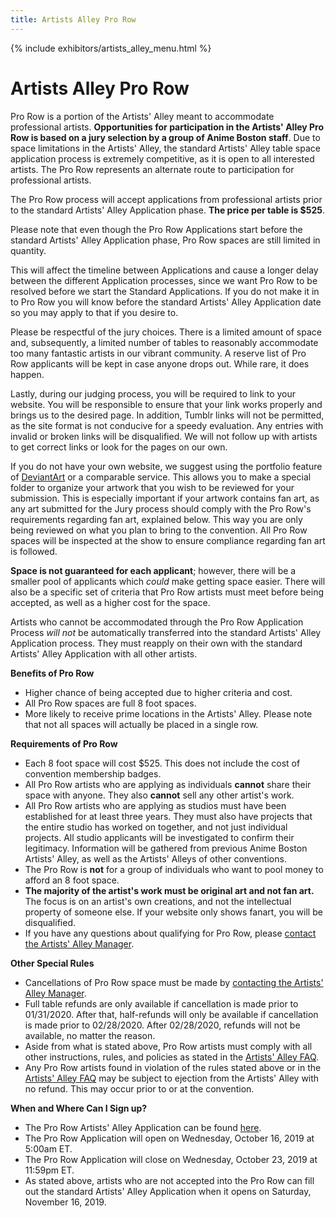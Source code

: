 ```yaml
---
title: Artists Alley Pro Row
---
```

{% include exhibitors/artists_alley_menu.html %}

# Artists Alley Pro Row

Pro Row is a portion of the Artists' Alley meant to accommodate professional artists. **Opportunities for participation in the Artists' Alley Pro Row is based on a jury selection by a group of Anime Boston staff**. Due to space limitations in the Artists' Alley, the standard Artists' Alley table space application process is extremely competitive, as it is open to all interested artists. The Pro Row represents an alternate route to participation for professional artists.

The Pro Row process will accept applications from professional artists prior to the standard Artists' Alley Application phase. **The price per table is $525**.

Please note that even though the Pro Row Applications start before the standard Artists' Alley Application phase, Pro Row spaces are still limited in quantity.

This will affect the timeline between Applications and cause a longer delay between the different Application processes, since we want Pro Row to be resolved before we start the Standard Applications. If you do not make it in to Pro Row you will know before the standard Artists' Alley Application date so you may apply to that if you desire to.

Please be respectful of the jury choices. There is a limited amount of space and, subsequently, a limited number of tables to reasonably accommodate too many fantastic artists in our vibrant community. A reserve list of Pro Row applicants will be kept in case anyone drops out. While rare, it does happen.

Lastly, during our judging process, you will be required to link to your website. You will be responsible to ensure that your link works properly and brings us to the desired page. In addition, Tumblr links will not be permitted, as the site format is not conducive for a speedy evaluation. Any entries with invalid or broken links will be disqualified. We will not follow up with artists to get correct links or look for the pages on our own.

If you do not have your own website, we suggest using the portfolio feature of [DeviantArt](http://www.deviantart.com/) or a comparable service. This allows you to make a special folder to organize your artwork that you wish to be reviewed for your submission. This is especially important if your artwork contains fan art, as any art submitted for the Jury process should comply with the Pro Row's requirements regarding fan art, explained below. This way you are only being reviewed on what you plan to bring to the convention. All Pro Row spaces will be inspected at the show to ensure compliance regarding fan art is followed.

**Space is not guaranteed for each applicant**; however, there will be a smaller pool of applicants which *could* make getting space easier. There will also be a specific set of criteria that Pro Row artists must meet before being accepted, as well as a higher cost for the space.

Artists who cannot be accommodated through the Pro Row Application Process *will not* be automatically transferred into the standard Artists' Alley Application process. They must reapply on their own with the standard Artists' Alley Application with all other artists.

**Benefits of Pro Row**  
* Higher chance of being accepted due to higher criteria and cost.
* All Pro Row spaces are full 8 foot spaces.
* More likely to receive prime locations in the Artists' Alley. Please note that not all spaces will actually be placed in a single row.

**Requirements of Pro Row**  
* Each 8 foot space will cost $525. This does not include the cost of convention membership badges.
* All Pro Row artists who are applying as individuals **cannot** share their space with anyone. They also **cannot** sell any other artist's work.
* All Pro Row artists who are applying as studios must have been established for at least three years. They must also have projects that the entire studio has worked on together, and not just individual projects. All studio applicants will be investigated to confirm their legitimacy. Information will be gathered from previous Anime Boston Artists' Alley, as well as the Artists' Alleys of other conventions.
* The Pro Row is **not** for a group of individuals who want to pool money to afford an 8 foot space.
* **The majority of the artist's work must be original art and not fan art.** The focus is on an artist's own creations, and not the intellectual property of someone else. If your website only shows fanart, you will be disqualified.
* If you have any questions about qualifying for Pro Row, please [contact the Artists' Alley Manager](/coninfo/contact/16).

**Other Special Rules**  
* Cancellations of Pro Row space must be made by [contacting the Artists' Alley Manager](/coninfo/contact/16).
* Full table refunds are only available if cancellation is made prior to 01/31/2020. After that, half-refunds will only be available if cancellation is made prior to 02/28/2020. After 02/28/2020, refunds will not be available, no matter the reason.
* Aside from what is stated above, Pro Row artists must comply with all other instructions, rules, and policies as stated in the [Artists' Alley FAQ](/AB-Site-Redesign/applications/artists/faq.html).
* Any Pro Row artists found in violation of the rules stated above or in the [Artists' Alley FAQ](/AB-Site-Redesign/applications/artists/faq.html) may be subject to ejection from the Artists' Alley with no refund. This may occur prior to or at the convention.

**When and Where Can I Sign up?**
* The Pro Row Artists' Alley Application can be found [here](/AB-Site-Redesign/applications/artists/artists_alley_form.html).
* The Pro Row Application will open on Wednesday, October 16, 2019 at 5:00am ET.
* The Pro Row Application will close on Wednesday, October 23, 2019 at 11:59pm ET.
* As stated above, artists who are not accepted into the Pro Row can fill out the standard Artists' Alley Application when it opens on Saturday, November 16, 2019.

